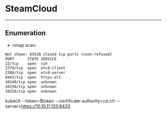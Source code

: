 # SteamCloud

---

## Enumeration

- nmap scan:

```bash
Not shown: 65528 closed tcp ports (conn-refused)
PORT      STATE SERVICE
22/tcp    open  ssh
2379/tcp  open  etcd-client
2380/tcp  open  etcd-server
8443/tcp  open  https-alt
10249/tcp open  unknown
10250/tcp open  unknown
10256/tcp open  unknown
```


kubectl --token=$token --certificate-authority=ca.crt --server=https://10.10.11.133:8433
